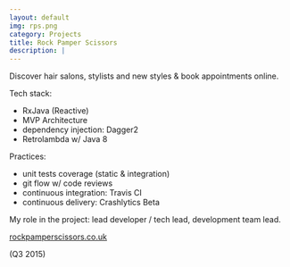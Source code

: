 ```yaml
---
layout: default
img: rps.png
category: Projects
title: Rock Pamper Scissors
description: |
---
```

  Discover hair salons, stylists and new styles & book appointments online.

  Tech stack:

  <ul>
    <li>RxJava (Reactive)</li>
    <li>MVP Architecture</li>
    <li>dependency injection: Dagger2</li>
    <li>Retrolambda w/ Java 8</li>
  </ul>

  Practices:

  <ul>
    <li>unit tests coverage (static & integration)</li>
    <li>git flow w/ code reviews</li>
    <li>continuous integration: Travis CI</li>
    <li>continuous delivery: Crashlytics Beta</li>
  </ul>

  My role in the project: lead developer / tech lead, development team lead.

  [rockpamperscissors.co.uk](https://www.rockpamperscissors.co.uk/app/)

  (Q3 2015)
